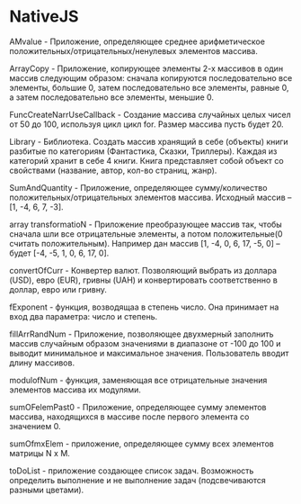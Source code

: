 # NativeJS
AMvalue - Приложение, определяющее среднее арифметическое положительных/отрицательных/ненулевых элементов массива.

ArrayCopy - Приложение, копирующее элементы 2-х массивов  в один массив следующим образом: сначала копируются последовательно все элементы, большие 0, затем последовательно все элементы, равные 0, а затем последовательно все элементы, меньшие 0.

FuncCreateNarrUseCallback - Создание массива случайных целых чисел от 50 до 100, используя цикл цикл for. Размер массива пусть будет 20.

Library - Библиотека. Создать массив хранящий в себе (объекты) книги разбитые по категориям (Фантастика, Сказки, Триллеры). 
Каждая из категорий хранит в себе 4 книги. Книга представляет собой объект со свойствами (название, автор, кол-во страниц, жанр).

SumAndQuantity - Приложение, определяющее сумму/количество положительных/отрицательных  элементов массива. Исходный массив – [1, -4, 6, 7, -3].

array transformatioN - Приложение преобразующее массив так, чтобы сначала шли все отрицательные элементы, а потом положительные(0 считать положительным). Например дан массив [1, -4, 0, 6, 17, -5, 0] – будет [-4, -5, 1, 0, 6, 17, 0].

convertOfCurr - Конвертер валют. Позволяющий выбрать из доллара (USD), евро (EUR), гривны (UAH) и конвертировать соответственно в доллар, евро или гривну. 

fExponent - функция, возводящаа в степень число. Она принимает на вход два параметра: число и степень.

fillArrRandNum - Приложение, позволяющее двухмерный заполнить массив случайным образом  значениями в диапазоне от -100 до 100 и выводит минимальное и максимальное значения. Пользователь вводит длину массивов.

modulofNum - функция, заменяющая все отрицательные значения элементов массива их модулями.

sumOFelemPast0 - Приложение, определяющее сумму элементов массива, находящихся в массиве после первого элемента со значением 0.

sumOfmxElem - приложение, определяющее сумму всех элементов матрицы N x M.

toDoList - приложение создающее список задач. Возможность определить выполнение и не выполнение задач (подсвечиваются разными цветами). 
